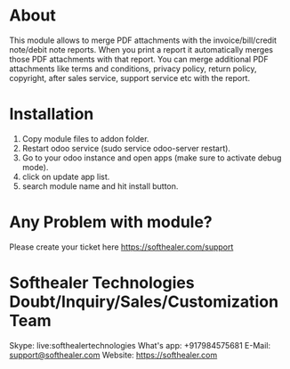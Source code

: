 About
============
This module allows to merge PDF attachments with the invoice/bill/credit note/debit note reports. When you print a report it automatically merges those PDF attachments with that report. You can merge additional PDF attachments like terms and conditions, privacy policy, return policy, copyright, after sales service, support service etc with the report.

Installation
============
1) Copy module files to addon folder.
2) Restart odoo service (sudo service odoo-server restart).
3) Go to your odoo instance and open apps (make sure to activate debug mode).
4) click on update app list.
5) search module name and hit install button.

Any Problem with module?
=====================================
Please create your ticket here https://softhealer.com/support

Softhealer Technologies Doubt/Inquiry/Sales/Customization Team
=====================================
Skype: live:softhealertechnologies
What's app: +917984575681
E-Mail: support@softhealer.com
Website: https://softhealer.com
